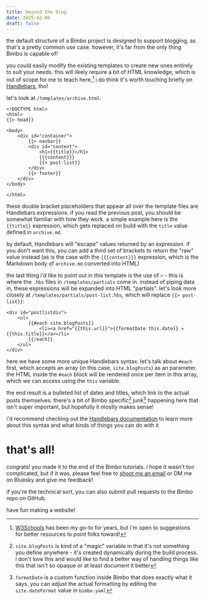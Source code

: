 ```yaml
---
title: beyond the blog
date: 2025-02-06
draft: false
---
```


the default structure of a Bimbo project is designed to support blogging, as that's a pretty common use case. however, it's far from the only thing Bimbo is capable of!

you could easily modify the existing templates to create new ones entirely to suit your needs. this will likely require a bit of HTML knowledge, which is out of scope for me to teach here.[^1] i do think it's worth touching briefly on [Handlebars](https://handlebarsjs.com/), tho!

let's look at `/templates/archive.html`:

```
<!DOCTYPE html>
<html>
{{> head}}

<body>
    <div id="container">
        {{> navbar}}
        <div id="content">
            <h1>{{title}}</h1>
            {{{content}}}
            {{> post-list}}
        </div>
        {{> footer}}
    </div>
</body>

</html>
```

these double bracket placeholders that appear all over the template files are Handlebars expressions. if you read the previous post, you should be somewhat familiar with how they work. a simple example here is the `{{title}}` expression, which gets replaced on build with the `title` value defined in `archive.md`.

by default, Handlebars will "escape" values returned by an expression. if you don't want this, you can add a third set of brackets to return the "raw" value instead (as is the case with the `{{{content}}}` expression, which is the Markdown body of `archive.md` converted into HTML)

the last thing i'd like to point out in this template is the use of `>` - this is where the `.hbs` files in `/templates/partials` come in. instead of piping data in, these expressions will be expanded into HTML "partials". let's look more closely at `/templates/partials/post-list.hbs`, which will replace `{{> post-list}}`:

```
<div id="postlistdiv">
    <ul>
        {{#each site.blogPosts}}
            <li><a href="{{this.url}}">{{formatDate this.date}} » {{this.title}}</a></li>
        {{/each}}
    </ul>
</div>
```

here we have some more unique Handlebars syntax. let's talk about `#each` first, which accepts an array (in this case, `site.blogPosts`) as an parameter. the HTML inside the `#each` block will be rendered once per item in this array, which we can access using the `this` variable.

the end result is a bulleted list of dates and titles, which link to the actual posts themselves. there's a bit of Bimbo specific[^2] junk[^3] happening here that isn't super important, but hopefully it mostly makes sense!

i'd recommend checking out the [Handlebars documentation](https://handlebarsjs.com/guide/#simple-expressions) to learn more about this syntax and what kinds of things you can do with it

# that's all!

congrats! you made it to the end of the Bimbo tutorials. i hope it wasn't too complicated, but if it was, please feel free to [shoot me an email](mailto:bimbo@iznaut.com) or DM me on Bluesky and give me feedback!

if you're the technical sort, you can also submit pull requests to the Bimbo repo on GitHub.

have fun making a website!

[^1]: [W3Schools](https://www.w3schools.com/html/) has been my go-to for years, but i'm open to suggestions for better resources to point folks toward!
[^2]: `site.blogPosts` is kind of a "magic" variable in that it's not something you define anywhere - it's created dynamically during the build process. i don't love this and would like to find a better way of handling things like this that isn't so opaque or at least document it better
[^3]: `formatDate` is a custom function inside Bimbo that does exactly what it says. you can adjust the actual formatting by editing the `site.dateFormat` value in `bimbo.yaml`